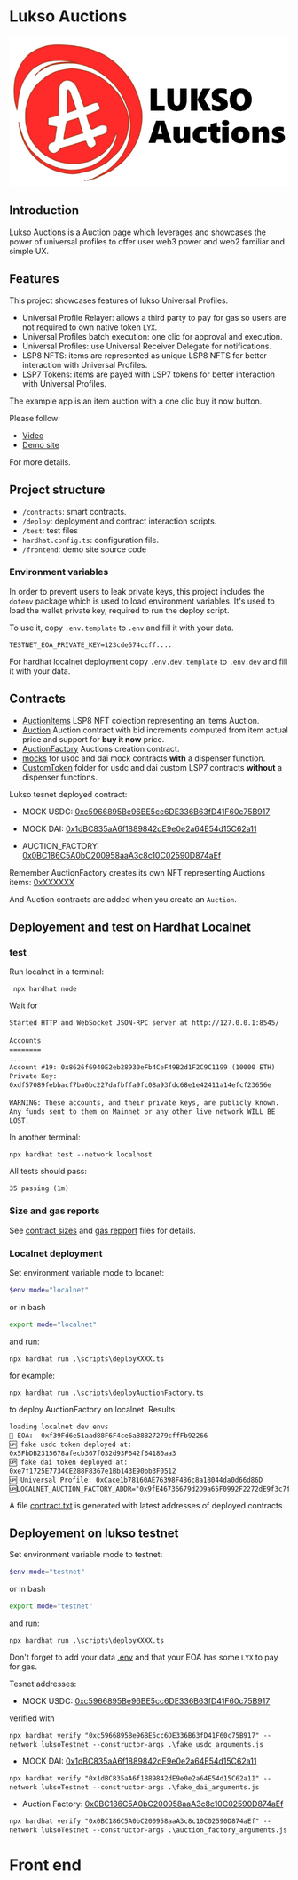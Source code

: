 # Lukso Auctions

![Lukso Auctions](./images/logo_banner.png)


## Introduction

Lukso Auctions is a Auction page which leverages and showcases the power of universal profiles to 
offer user web3 power and web2 familiar and simple UX.

## Features

This project showcases features of lukso Universal Profiles.

- Universal Profile Relayer: allows a third party to pay for gas so users are not required to own native token `LYX`.
- Universal Profiles batch execution: one clic for approval and execution.
- Universal Profiles: use  Universal Receiver Delegate for notifications.
- LSP8 NFTS: items are represented as unique LSP8 NFTS for better interaction with Universal Profiles. 
- LSP7 Tokens: items are payed with LSP7 tokens for better interaction with Universal Profiles.

The example app is an item auction with a one clic buy it now button.

Please follow: 
- [Video](https://www.youtube.com/watch?v=xxxx) 
- [Demo site](https://nabetse00.github.io/xxxx)

For more details.

## Project structure

- `/contracts`: smart contracts.
- `/deploy`: deployment and contract interaction scripts.
- `/test`: test files
- `hardhat.config.ts`: configuration file.
- `/frontend`: demo site source code

### Environment variables

In order to prevent users to leak private keys, this project includes the `dotenv` package which is used to load environment variables. It's used to load the wallet private key, required to run the deploy script.

To use it, copy `.env.template` to `.env` and fill it with your data.

```
TESTNET_EOA_PRIVATE_KEY=123cde574ccff....
```

For hardhat localnet deployment copy `.env.dev.template` to `.env.dev` and fill it with your data.


## Contracts

- [AuctionItems](./contracts/AuctionItems.sol) LSP8 NFT colection representing an items Auction.
- [Auction](./contracts/Auction.sol) Auction contract with bid increments computed from item actual price and support for  **buy it now** price.
- [AuctionFactory](./contracts/Auction_factory.sol) Auctions creation contract.
- [mocks](./contracts/mock/MockToken.sol) for usdc and dai mock contracts **with** a dispenser function.
- [CustomToken](./contracts/CustomToken.sol) folder for usdc and dai custom LSP7 contracts **without** a dispenser functions.

Lukso tesnet deployed contract:
- MOCK USDC: [0xc5966895Be96BE5cc6DE336B63fD41F60c75B917](https://explorer.execution.testnet.lukso.network/address/0xc5966895Be96BE5cc6DE336B63fD41F60c75B917)

- MOCK DAI: [0x1dBC835aA6f1889842dE9e0e2a64E54d15C62a11](https://explorer.execution.testnet.lukso.network/address/0x1dBC835aA6f1889842dE9e0e2a64E54d15C62a11)

- AUCTION_FACTORY: [0x0BC186C5A0bC200958aaA3c8c10C02590D874aEf](https://explorer.execution.testnet.lukso.network/address/0x0BC186C5A0bC200958aaA3c8c10C02590D874aEf)


Remember AuctionFactory creates its own NFT representing Auctions items:
[0xXXXXXX](https://xxx.cpm)

And Auction contracts are added when you create an `Auction`.

## Deployement and test on Hardhat Localnet

### test
Run localnet in a terminal:
```console
 npx hardhat node
```

Wait for 
```
Started HTTP and WebSocket JSON-RPC server at http://127.0.0.1:8545/

Accounts
========
...
Account #19: 0x8626f6940E2eb28930eFb4CeF49B2d1F2C9C1199 (10000 ETH)
Private Key: 0xdf57089febbacf7ba0bc227dafbffa9fc08a93fdc68e1e42411a14efcf23656e

WARNING: These accounts, and their private keys, are publicly known.
Any funds sent to them on Mainnet or any other live network WILL BE LOST.
```

In another terminal:
```console
npx hardhat test --network localhost 
```

All tests should pass:
```
35 passing (1m)
```

### Size and gas reports

See [contract sizes](./contracts-sizes.txt) and [gas repport](./report-gas-lukso.txt) files for details.

### Localnet deployment

Set environment variable mode to locanet:

```powershell
$env:mode="localnet" 
```
or in bash
```bash
export mode="localnet"
```
and run:
```
npx hardhat run .\scripts\deployXXXX.ts
```
for example:
```
npx hardhat run .\scripts\deployAuctionFactory.ts
```
to deploy AuctionFactory on localnet. Results:

```
loading localnet dev envs
🔑 EOA:  0xf39Fd6e51aad88F6F4ce6aB8827279cffFb92266
🆙 fake usdc token deployed at: 0x5FbDB2315678afecb367f032d93F642f64180aa3
🆙 fake dai token deployed at: 0xe7f1725E7734CE288F8367e1Bb143E90bb3F0512
🆙 Universal Profile: 0xCace1b78160AE76398F486c8a18044da0d66d86D
🆙LOCALNET_AUCTION_FACTORY_ADDR="0x9fE46736679d2D9a65F0992F2272dE9f3c7fa6e0"
```

A file [contract.txt](./contracts.txt) is generated with latest addresses
of deployed contracts

## Deployement on lukso testnet

Set environment variable mode to testnet:

```powershell
$env:mode="testnet" 
```
or in bash
```bash
export mode="testnet"
```
and run:
```
npx hardhat run .\scripts\deployXXXX.ts
```

Don't forget to add your data [.env](./.env.template) and that your EOA has some `LYX` to pay for gas.

Tesnet addresses:

- MOCK USDC: [0xc5966895Be96BE5cc6DE336B63fD41F60c75B917](https://explorer.execution.testnet.lukso.network/address/0xc5966895Be96BE5cc6DE336B63fD41F60c75B917)

verified with
```
npx hardhat verify "0xc5966895Be96BE5cc6DE336B63fD41F60c75B917" --network luksoTestnet --constructor-args .\fake_usdc_arguments.js
```

- MOCK DAI: [0x1dBC835aA6f1889842dE9e0e2a64E54d15C62a11](https://explorer.execution.testnet.lukso.network/address/0x1dBC835aA6f1889842dE9e0e2a64E54d15C62a11)

```
npx hardhat verify "0x1dBC835aA6f1889842dE9e0e2a64E54d15C62a11" --network luksoTestnet --constructor-args .\fake_dai_arguments.js 
```
- Auction Factory: [0x0BC186C5A0bC200958aaA3c8c10C02590D874aEf](https://explorer.execution.testnet.lukso.network/address/0x0BC186C5A0bC200958aaA3c8c10C02590D874aEf)
```
npx hardhat verify "0x0BC186C5A0bC200958aaA3c8c10C02590D874aEf" --network luksoTestnet --constructor-args .\auction_factory_arguments.js
```




# Front end

